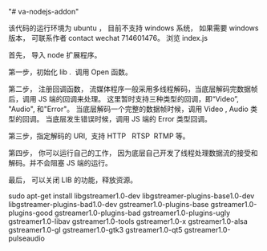 "# va-nodejs-addon"

该代码的运行环境为 ubuntu ， 目前不支持 windows 系统， 如果需要 windows 版本， 可联系作者 contact wechat 714601476。
浏览 index.js


首先， 导入 node 扩展程序。

第一步，初始化 lib .  调用 Open 函数。

第二步， 注册回调函数， 流媒体程序一般采用多线程解码，当底层解码完数据帧后，调用 JS 端的回调来处理。 这里暂时支持三种类型的回调，即“Video”, "Audio", 和"Error"。 当底层解码一个完整的数据帧时候，调用 Video , Audio 类型的回调。 当底层发生错误时候，调用 JS 端的 Error 类型回调。

第三步，指定解码的 URI,  支持 HTTP   RTSP  RTMP 等。

第四步， 你可以运行自己的工作， 因为底层自己开发了线程处理数据流的接受和解码。并不会阻塞 JS 端的运行。

最后， 可以关闭 LIB 的功能，释放资源。


sudo apt-get install libgstreamer1.0-dev libgstreamer-plugins-base1.0-dev libgstreamer-plugins-bad1.0-dev gstreamer1.0-plugins-base gstreamer1.0-plugins-good gstreamer1.0-plugins-bad gstreamer1.0-plugins-ugly gstreamer1.0-libav gstreamer1.0-tools gstreamer1.0-x gstreamer1.0-alsa gstreamer1.0-gl gstreamer1.0-gtk3 gstreamer1.0-qt5 gstreamer1.0-pulseaudio


